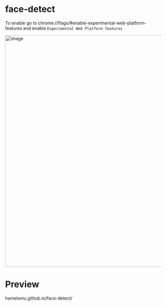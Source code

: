 # face-detect

To enable go to chrome://flags/#enable-experimental-web-platform-features and enable `Experimental Web Platform features`

<img width="745" alt="image" src="https://user-images.githubusercontent.com/1483922/173465400-0ec19b80-0d49-4f25-938e-910ea03b5005.png">

# Preview

hamelsmu.github.io/face-detect/
